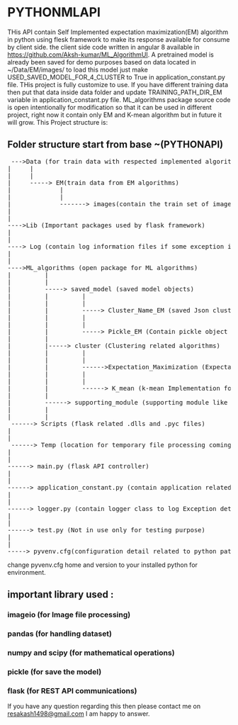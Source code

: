 # PYTHONMLAPI
THis API contain Self Implemented expectation maximization(EM) algorithm in python using flesk framework to make its response available for consume by client side. the client side code written in angular 8 available in https://github.com/Aksh-kumar/ML_AlgorithmUI. A pretrained model is already been saved for demo purposes based on data located in ~/Data/EM/images/ to load this model just make 
USED_SAVED_MODEL_FOR_4_CLUSTER to True in application_constant.py file. THis project is fully customize to use. If you have different training data then put that data inside data folder and update TRAINING_PATH_DIR_EM variable in application_constant.py file. ML_algorithms package source code is open intentionally for modification so that it can be used in different project, right now it contain only EM and K-mean algorithm but in future it will grow. This Project structure is:

## Folder structure start from base ~(PYTHONAPI)
<pre>
 --->Data (for train data with respected implemented algorithms)
|     |
|     | 
|     -----> EM(train data from EM algorithms)
|             |
|             |
|             -------> images(contain the train set of images file used to train the EM algorithm)
|
|
---->Lib (Important packages used by flask framework)
|
|
----> Log (contain log information files if some exception is raised) 
|
|
---->ML_algorithms (open package for ML algorithms)
|         |
|         |
|         -----> saved_model (saved model objects)
|         |         |
|         |         |
|         |         -----> Cluster_Name_EM (saved Json cluster number to name mappint coming from client side)
|         |         |
|         |         |
|         |         -----> Pickle_EM (Contain pickle object for load pretrained model)
|         |
|         |-----> cluster (Clustering related algorithms)
|         |         |
|         |         |
|         |         ------>Expectation_Maximization (Expectation Maximization Implementation folder)
|         |         |
|         |         |
|         |         ------> K_mean (k-mean Implementation folder)
|         |
|         ------> supporting_module (supporting module like pickle object used through out the package)
|         |
|         |
 ------> Scripts (flask related .dlls and .pyc files)
|
|
 ------> Temp (location for temporary file processing coming from client side)
|
|
------> main.py (flask API controller)
|
|
------> application_constant.py (contain application related constant variable)
|
|
------> logger.py (contain logger class to log Exception details)
|
|
------> test.py (Not in use only for testing purpose)
|
|
-----> pyvenv.cfg(configuration detail related to python path)
</pre>

 change pyvenv.cfg home and version to your installed python for environment.
 
 ## important library used :
 ### imageio (for Image file processing)
 ### pandas (for handling dataset)
 ### numpy and scipy (for mathematical operations)
 ### pickle (for save the model)
 ### flask (for REST API communications)
 
 If you have any question regarding this then please contact me on resakash1498@gmail.com I am happy to answer.
